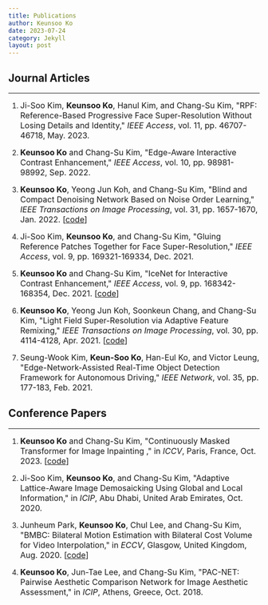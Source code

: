 ```yaml
---
title: Publications
author: Keunsoo Ko
date: 2023-07-24
category: Jekyll
layout: post
---
```


## Journal Articles
-----------------
1. <font size="3em"> Ji-Soo Kim, <b>Keunsoo Ko</b>, Hanul Kim, and Chang-Su Kim, "RPF: Reference-Based Progressive Face Super-Resolution Without Losing Details and Identity," <i>IEEE Access</i>, vol. 11, pp. 46707-46718, May. 2023.</font>

1. <font size="3em"> <b>Keunsoo Ko</b> and Chang-Su Kim, "Edge-Aware Interactive Contrast Enhancement," <i>IEEE Access</i>, vol. 10, pp. 98981-98992, Sep. 2022.</font>

1. <font size="3em"> <b>Keunsoo Ko</b>, Yeong Jun Koh, and Chang-Su Kim, "Blind and Compact Denoising Network Based on Noise Order Learning," <i>IEEE Transactions on Image Processing</i>, vol. 31, pp. 1657-1670, Jan. 2022. [<a href="https://github.com/keunsoo-ko/BCDNet">code</a>] </font>

1. <font size="3em"> Ji-Soo Kim, <b>Keunsoo Ko</b>, and Chang-Su Kim, "Gluing Reference Patches Together for Face Super-Resolution," <i>IEEE Access</i>, vol. 9, pp. 169321-169334, Dec. 2021.</font>

1. <font size="3em"> <b>Keunsoo Ko</b> and Chang-Su Kim, "IceNet for Interactive Contrast Enhancement," <i>IEEE Access</i>, vol. 9, pp. 168342-168354, Dec. 2021. [<a href="https://github.com/keunsoo-ko/IceNet">code</a>] </font>

1. <font size="3em"> <b>Keunsoo Ko</b>, Yeong Jun Koh, Soonkeun Chang, and Chang-Su Kim, "Light Field Super-Resolution via Adaptive Feature Remixing," <i>IEEE Transactions on Image Processing</i>, vol. 30, pp. 4114-4128, Apr. 2021. [<a href="https://github.com/keunsoo-ko/LFSR-AFR">code</a>] </font>

1. <font size="3em"> Seung-Wook Kim, <b>Keun-Soo Ko</b>, Han-Eul Ko, and Victor Leung, "Edge-Network-Assisted Real-Time Object Detection Framework for Autonomous Driving," <i>IEEE Network</i>, vol. 35, pp. 177-183, Feb. 2021.</font>


## Conference Papers
-----------------

1. <font size="3em"> <b>Keunsoo Ko</b> and Chang-Su Kim, "Continuously Masked Transformer for Image Inpainting
," in <i>ICCV</i>, Paris, France, Oct. 2023. [<a href="https://github.com/keunsoo-ko/CMT">code</a>] </font>

1. <font size="3em"> Ji-Soo Kim, <b>Keunsoo Ko</b>, and Chang-Su Kim, "Adaptive Lattice-Aware Image Demosaicking Using Global and Local Information," in <i>ICIP</i>, Abu Dhabi, United Arab Emirates, Oct. 2020.</font>

1. <font size="3em"> Junheum Park, <b>Keunsoo Ko</b>, Chul Lee, and Chang-Su Kim, "BMBC: Bilateral Motion Estimation with Bilateral Cost Volume for Video Interpolation," in <i>ECCV</i>, Glasgow, United Kingdom, Aug. 2020. [<a href="https://github.com/keunsoo-ko/BMBC">code</a>] </font>

1. <font size="3em"> <b>Keunsoo Ko</b>, Jun-Tae Lee, and Chang-Su Kim, "PAC-NET: Pairwise Aesthetic Comparison Network for Image Aesthetic Assessment," in <i>ICIP</i>, Athens, Greece, Oct. 2018.</font>
